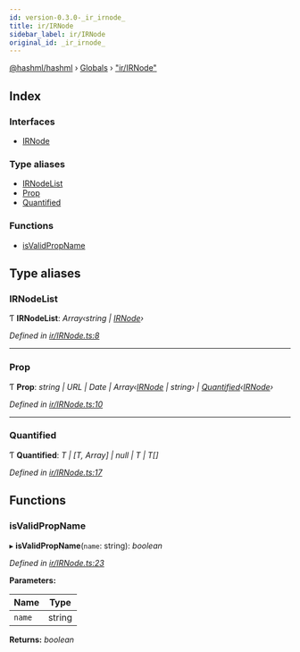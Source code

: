 ```yaml
---
id: version-0.3.0-_ir_irnode_
title: ir/IRNode
sidebar_label: ir/IRNode
original_id: _ir_irnode_
---
```


[@hashml/hashml](../index.md) › [Globals](../globals.md) › ["ir/IRNode"](_ir_irnode_.md)

## Index

### Interfaces

* [IRNode](../interfaces/_ir_irnode_.irnode.md)

### Type aliases

* [IRNodeList](_ir_irnode_.md#irnodelist)
* [Prop](_ir_irnode_.md#prop)
* [Quantified](_ir_irnode_.md#quantified)

### Functions

* [isValidPropName](_ir_irnode_.md#isvalidpropname)

## Type aliases

###  IRNodeList

Ƭ **IRNodeList**: *Array‹string | [IRNode](../interfaces/_ir_irnode_.irnode.md)›*

*Defined in [ir/IRNode.ts:8](https://github.com/hashml/hashml/blob/6983021/src/ir/IRNode.ts#L8)*

___

###  Prop

Ƭ **Prop**: *string | URL | Date | Array‹[IRNode](../interfaces/_ir_irnode_.irnode.md) | string› | [Quantified](_ir_irnode_.md#quantified)‹[IRNode](../interfaces/_ir_irnode_.irnode.md)›*

*Defined in [ir/IRNode.ts:10](https://github.com/hashml/hashml/blob/6983021/src/ir/IRNode.ts#L10)*

___

###  Quantified

Ƭ **Quantified**: *T | [T, Array] | null | T | T[]*

*Defined in [ir/IRNode.ts:17](https://github.com/hashml/hashml/blob/6983021/src/ir/IRNode.ts#L17)*

## Functions

###  isValidPropName

▸ **isValidPropName**(`name`: string): *boolean*

*Defined in [ir/IRNode.ts:23](https://github.com/hashml/hashml/blob/6983021/src/ir/IRNode.ts#L23)*

**Parameters:**

Name | Type |
------ | ------ |
`name` | string |

**Returns:** *boolean*
